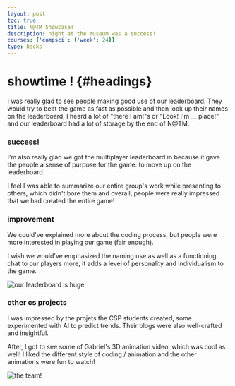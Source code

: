 ```yaml
---
layout: post
toc: true
title: N@TM Showcase!
description: night at the museum was a success!
courses: {'compsci': {'week': 24}}
type: hacks
---
```

# showtime ! {#headings}
I was really glad to see people making good use of our leaderboard. They would try to beat the game as fast as possible and then look up their names on the leaderboard, I heard a lot of "there I am!"s or "Look! I'm __ place!" and our leaderboard had a lot of storage by the end of N@TM. 

### success!
I'm also really glad we got the multiplayer leaderboard in because it gave the people a sense of purpose for the game: to move up on the leaderboard.

I feel I was able to summarize our entire group's work while presenting to others, which didn't bore them and overall, people were really impressed that we had created the entire game!

### improvement
We could've explained more about the coding process, but people were more interested in playing our game (fair enough).

I wish we would've emphasized the naming use as well as a functioning chat to our players more, it adds a level of personality and individualism to the game. 

![our leaderboard is huge]({{site.baseurl}}/images/Leaderboard.png)

### other cs projects
I was impressed by the projets the CSP students created, some experimented with AI to predict trends. Their blogs were also well-crafted and insightful.

After, I got to see some of Gabriel's 3D animation video, which was cool as well! I liked the different style of coding / animation and the other animations were fun to watch!

![the team!]({{site.baseurl}}/images/TEAM.jpg)